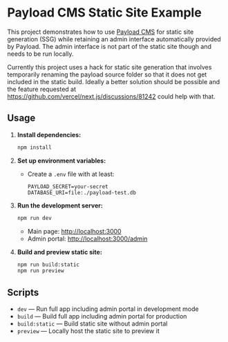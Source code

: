 # Payload CMS Static Site Example

This project demonstrates how to use [Payload CMS](https://payloadcms.com/) for static site generation (SSG) while retaining an admin interface automatically provided by Payload. The admin interface is not part of the static site though and needs to be run locally.

Currently this project uses a hack for static site generation that involves temporarily renaming the payload source folder so that it does not get included in the static build. Ideally a better solution should be possible and the feature requested at https://github.com/vercel/next.js/discussions/81242 could help with that.

## Usage

1. **Install dependencies:**
   ```bash
   npm install
   ```

2. **Set up environment variables:**
   - Create a `.env` file with at least:
     ```env
     PAYLOAD_SECRET=your-secret
     DATABASE_URI=file:./payload-test.db
     ```

3. **Run the development server:**
   ```bash
   npm run dev
   ```
   - Main page: [http://localhost:3000](http://localhost:3000)
   - Admin portal: [http://localhost:3000/admin](http://localhost:3000/admin)

4. **Build and preview static site:**
   ```bash
   npm run build:static
   npm run preview
   ```

## Scripts

- `dev` — Run full app including admin portal in development mode
- `build` — Build full app including admin portal for production
- `build:static` — Build static site without admin portal
- `preview` — Locally host the static site to preview it
